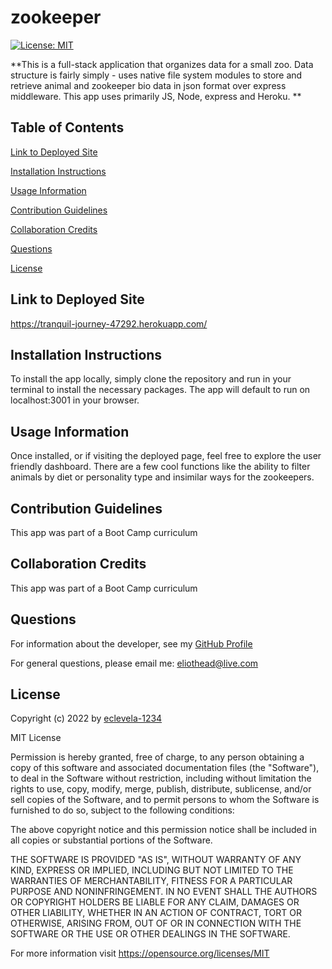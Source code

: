
# zookeeper
[![License: MIT](https://img.shields.io/badge/License-MIT-yellow.svg)](https://opensource.org/licenses/MIT)

**This is a full-stack application that organizes data for a small zoo. Data structure is fairly simply - uses native file system modules to store and retrieve animal and zookeeper bio data in json format over express middleware. This app uses primarily JS, Node, express and Heroku. **

## Table of Contents


[Link to Deployed Site](#link-to-deployed-site)

[Installation Instructions](#installation-instructions)

[Usage Information](#usage-information)

[Contribution Guidelines](#contribution-guidelines)

[Collaboration Credits](#collaboration-credits)

[Questions](#questions)

[License](#license)


## Link to Deployed Site

https://tranquil-journey-47292.herokuapp.com/
## Installation Instructions

To install the app locally, simply clone the repository and run <npm i> in your terminal to install the necessary packages. The app will default to run on localhost:3001 in your browser. 
## Usage Information

Once installed, or if visiting the deployed page, feel free to explore the user friendly dashboard. There are a few cool functions like the ability to filter animals by diet or personality type and insimilar ways for the zookeepers.
## Contribution Guidelines

This app was part of a Boot Camp curriculum
## Collaboration Credits

This app was part of a Boot Camp curriculum
## Questions
For information about the developer, see my [GitHub Profile](https://github.com/eclevela-1234)

For general questions, please email me: eliothead@live.com
## License
Copyright (c)  2022 by [eclevela-1234](https://github.com/eclevela-1234)

MIT License

Permission is hereby granted, free of charge, to any person obtaining a copy
of this software and associated documentation files (the "Software"), to deal
in the Software without restriction, including without limitation the rights
to use, copy, modify, merge, publish, distribute, sublicense, and/or sell
copies of the Software, and to permit persons to whom the Software is
furnished to do so, subject to the following conditions:

The above copyright notice and this permission notice shall be included in all
copies or substantial portions of the Software.

THE SOFTWARE IS PROVIDED "AS IS", WITHOUT WARRANTY OF ANY KIND, EXPRESS OR
IMPLIED, INCLUDING BUT NOT LIMITED TO THE WARRANTIES OF MERCHANTABILITY,
FITNESS FOR A PARTICULAR PURPOSE AND NONINFRINGEMENT. IN NO EVENT SHALL THE
AUTHORS OR COPYRIGHT HOLDERS BE LIABLE FOR ANY CLAIM, DAMAGES OR OTHER
LIABILITY, WHETHER IN AN ACTION OF CONTRACT, TORT OR OTHERWISE, ARISING FROM,
OUT OF OR IN CONNECTION WITH THE SOFTWARE OR THE USE OR OTHER DEALINGS IN THE
SOFTWARE.

For more information visit https://opensource.org/licenses/MIT


